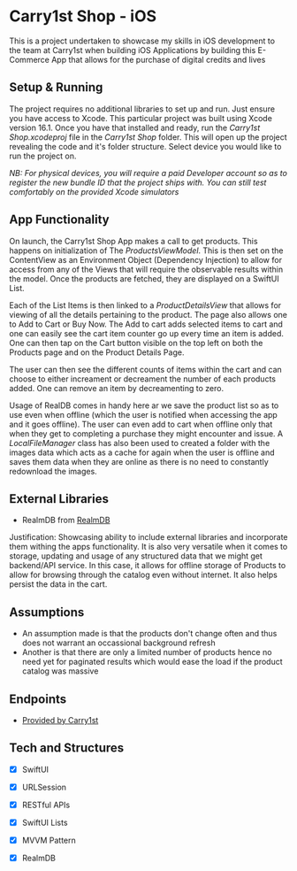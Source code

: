 # Carry1st Shop - iOS
This is a project undertaken to showcase my skills in iOS development to the team at Carry1st when building iOS Applications by building this E-Commerce App that allows for the purchase of digital credits and lives

## Setup & Running 
The project requires no additional libraries to set up and run. Just ensure you have access to Xcode. This particular project was built using Xcode version 16.1. Once you have that installed and ready, run the _Carry1st Shop.xcodeproj_ file in the _Carry1st Shop_ folder. This will open up the project revealing the code and it's folder structure. Select device you would like to run the project on.

*NB: For physical devices, you will require a paid Developer account so as to register the new bundle ID that the project ships with. You can still test comfortably on the provided Xcode simulators*

## App Functionality
On launch, the Carry1st Shop App makes a call to get products. This happens on initialization of The _ProductsViewModel_. This is then set on the ContentView as an Environment Object (Dependency Injection) to allow for access from any of the Views that will require the observable results within the model. Once the products are fetched, they are displayed on a SwiftUI List. 

Each of the List Items is then linked to a _ProductDetailsView_ that allows for viewing of all the details pertaining to the product. The page also allows one to Add to Cart or Buy Now. The Add to cart adds selected items to cart and one can easily see the cart item counter go up every time an item is added. One can then tap on the Cart button visible on the top left on both the Products page and on the Product Details Page. 

The user can then see the different counts of items within the cart and can choose to either increament or decreament the number of each products added. One can remove an item by decreamenting to zero. 

Usage of RealDB comes in handy here ar we save the product list so as to use even when offline (which the user is notified when accessing the app and it goes offline). The user can even add to cart when offline only that when they get to completing a purchase they might encounter and issue. A _LocalFileManager_ class has also been used to created a folder with the images data which acts as a cache for again when the user is offline and saves them data when they are online as there is no need to constantly redownload the images.

## External Libraries

- RealmDB from [RealmDB](https://github.com/realm/realm-swift.git)

Justification: Showcasing ability to include external libraries and incorporate them withing the apps functionality. It is also very versatile when it comes to storage, updating and usage of any structured data that we might get backend/API service. In this case, it allows for offline storage of Products to allow for browsing through the catalog even without internet. It also helps persist the data in the cart.

## Assumptions

- An assumption made is that the products don't change often and thus does not warrant an occassional background refresh
- Another is that there are only a limited number of products hence no need yet for paginated results which would ease the load if the product catalog was massive

## Endpoints

- [Provided by Carry1st](https://my-json-server.typicode.com/carry1stdeveloper/mock-product-api/productBundles)

## Tech and Structures
- [x] SwiftUI
- [x] URLSession
- [X] RESTful APIs
- [x] SwiftUI Lists
- [x] MVVM Pattern
- [x] RealmDB


